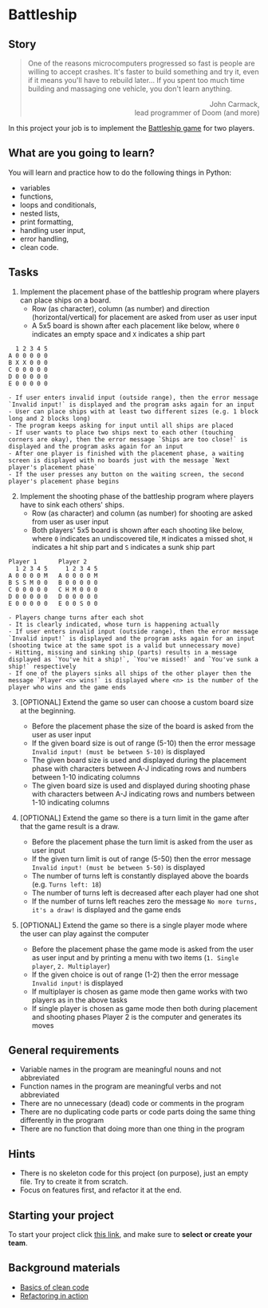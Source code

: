 # Battleship

## Story

> One of the reasons microcomputers progressed so fast is people are willing to
> accept crashes. It's faster to build something and try it, even if it means
> you'll have to rebuild later... If you spent too much time building and
> massaging one vehicle, you don't learn anything.
> <div style="text-align:right">John Carmack,<br>lead programmer of Doom (and more)</div>

In this project your job is to implement the
[Battleship game](https://en.wikipedia.org/wiki/Battleship_%28game%29) for two players.

## What are you going to learn?

You will learn and practice how to do the following things in Python:

- variables
- functions,
- loops and conditionals,
- nested lists,
- print formatting,
- handling user input,
- error handling,
- clean code.

## Tasks

1. Implement the placement phase of the battleship program where players can place ships on a board.
    - Row (as character), column (as number) and direction (horizontal/vertical) for placement are asked from user as user input
    - A 5x5 board is shown after each placement like below, where
`0` indicates an empty space and `X` indicates a ship part
```
  1 2 3 4 5
A 0 0 0 0 0
B X X 0 0 0
C 0 0 0 0 0
D 0 0 0 0 0
E 0 0 0 0 0
```
    - If user enters invalid input (outside range), then the error message `Invalid input!` is displayed and the program asks again for an input
    - User can place ships with at least two different sizes (e.g. 1 block long and 2 blocks long)
    - The program keeps asking for input until all ships are placed
    - If user wants to place two ships next to each other (touching corners are okay), then the error message `Ships are too close!` is displayed and the program asks again for an input
    - After one player is finished with the placement phase, a waiting screen is displayed with no boards just with the message `Next player's placement phase`
    - If the user presses any button on the waiting screen, the second player's placement phase begins

2. Implement the shooting phase of the battleship program where players have to sink each others' ships.
    - Row (as character) and column (as number) for shooting are asked from user as user input
    - Both players' 5x5 board is shown after each shooting like below, where
`0` indicates an undiscovered tile, `M` indicates a missed shot,
`H` indicates a hit ship part and `S` indicates a sunk ship part
```
Player 1      Player 2
  1 2 3 4 5     1 2 3 4 5
A 0 0 0 0 M   A 0 0 0 0 M
B S S M 0 0   B 0 0 0 0 0
C 0 0 0 0 0   C H M 0 0 0
D 0 0 0 0 0   D 0 0 0 0 0
E 0 0 0 0 0   E 0 0 S 0 0
```
    - Players change turns after each shot
    - It is clearly indicated, whose turn is happening actually
    - If user enters invalid input (outside range), then the error message `Invalid input!` is displayed and the program asks again for an input (shooting twice at the same spot is a valid but unnecessary move)
    - Hitting, missing and sinking ship (parts) results in a message displayed as `You've hit a ship!`, `You've missed!` and `You've sunk a ship!` respectively
    - If one of the players sinks all ships of the other player then the message `Player <n> wins!` is displayed where <n> is the number of the player who wins and the game ends

3. [OPTIONAL] Extend the game so user can choose a custom board size at the beginning.
    - Before the placement phase the size of the board is asked from the user as user input
    - If the given board size is out of range (5-10) then the error message `Invalid input! (must be between 5-10)` is displayed
    - The given board size is used and displayed during the placement phase with characters between A-J indicating rows and numbers between 1-10 indicating columns
    - The given board size is used and displayed during shooting phase with characters between A-J indicating rows and numbers between 1-10 indicating columns

4. [OPTIONAL] Extend the game so there is a turn limit in the game after that the game result is a draw.
    - Before the placement phase the turn limit is asked from the user as user input
    - If the given turn limit is out of range (5-50) then the error message `Invalid input! (must be between 5-50)` is displayed
    - The number of turns left is constantly displayed above the boards (e.g. `Turns left: 18`)
    - The number of turns left is decreased after each player had one shot
    - If the number of turns left reaches zero the message `No more turns, it's a draw!` is displayed and the game ends

5. [OPTIONAL] Extend the game so there is a single player mode where the user can play against the computer
    - Before the placement phase the game mode is asked from the user as user input and by printing a menu with two items (`1. Single player`, `2. Multiplayer`)
    - If the given choice is out of range (1-2) then the error message `Invalid input!` is displayed
    - If multiplayer is chosen as game mode then game works with two players as in the above tasks
    - If single player is chosen as game mode then both during placement and shooting phases Player 2 is the computer and generates its moves

## General requirements

- Variable names in the program are meaningful nouns and not abbreviated
- Function names in the program are meaningful verbs and not abbreviated
- There are no unnecessary (dead) code or comments in the program
- There are no duplicating code parts or code parts doing the same thing differently in the program
- There are no function that doing more than one thing in the program

## Hints

- There is no skeleton code for this project (on purpose), just an empty file.
  Try to create it from scratch.
- Focus on features first, and refactor it at the end.

## Starting your project

To start your project click [this link](https://journey.code.cool/v2/project/team/blueprint/battleship/python), and make sure to **select or create your team**.

## Background materials

- <i class="far fa-exclamation"></i> [Basics of clean code](https://learn.code.cool/full-stack/#/../pages/general/clean-code)
- <i class="far fa-exclamation"></i> [Refactoring in action](https://learn.code.cool/full-stack/#/../pages/general/refactoring-in-action)
